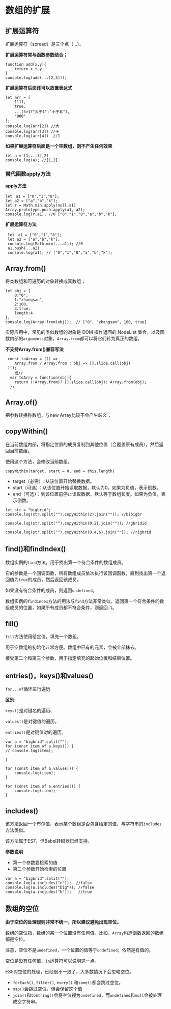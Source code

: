 # 数组的扩展

## 扩展运算符

扩展运算符（spread）是三个点（...）。

**扩展运算符常与函数参数结合；**

```
function add(x,y){
	return x + y 
}
console.log(add(...[2,3]));
```

**扩展运算符后面还可以放置表达式**

```
let arr = [
    1111,
    true,
    ...(5>1?"大于1":"小于五"),
    "000"
];
console.log(arr[2]) //大
console.log(arr[3]) //于
console.log(arr[4])  //1
```

**如果扩展运算符后面是一个空数组，则不产生任何效果**

```
let a = [1,...[],2]
console.log(a); //[1,2]
```



### 替代函数apply方法

**apply方法**

```
let　a1 = ["0","1","8"];
let a2 = ["a","b","k"];
let r = Math.min.apply(null,a1)
Array.prototype.push.apply(a1, a2);
console.log(r,a1); //0 ["0","1","8","a","b","k"];
```

**扩展运算符方法**

```
 let　a1 = ["0","1","8"];
 let a2 = ["a","b","k"];
 console.log(Math.min(...a1)); //0
 a1.push(...a2) 
 console.log(a1); // ["0","1","8","a","b","k"];
```



## Array.from()

将类数组和可遍历的对象转换成真数组；

```
let obj = {
    0:"0",
    1:"zhangsan",
    2:100,
    3:true,
    length:4
}; 
console.log(Array.from(obj));  // ["0", "zhangsan", 100, true]
```

实际应用中，常见的类似数组的对象是 DOM 操作返回的 NodeList 集合，以及函数内部的`arguments`对象。`Array.from`都可以将它们转为真正的数组。

**不支持Array.from()兼容写法**

```
 const toArray = (() =>
 	Array.from ? Array.from : obj => [].slice.call(obj)
 )();
 	或//
  var toArry = function(obj){
  	return (!Array.from)? [].slice.call(obj): Array.from(obj);
  };
```



## Array.of()

把参数转换称数组，与new Array比较不会产生歧义；



## copyWithin()

在当前数组内部，将指定位置的成员复制到其他位置（会覆盖原有成员），然后返回当前数组。

使用这个方法，会修改当前数组。

```
copyWithin(target, start = 0, end = this.length)
```

- target（必需）：从该位置开始替换数据。
- start（可选）：从该位置开始读取数据，默认为0。如果为负值，表示倒数。
- end（可选）：到该位置前停止读取数据，默认等于数组长度。如果为负值，表示倒数。

```
let str = "bigbrid";
console.log(str.split("").copyWithin(2).join("")); //bibigbr

console.log(str.split("").copyWithin(0,2).join("")); //gbridid

console.log(str.split("").copyWithin(0,4,6).join("")); //rigbrid
```



## find()和findIndex()

数组实例的`find`方法，用于找出第一个符合条件的数组成员。

它的参数是一个回调函数，所有数组成员依次执行该回调函数，直到找出第一个返回值为`true`的成员，然后返回该成员。

如果没有符合条件的成员，则返回`undefined`。

数组实例的`findIndex`方法的用法与`find`方法非常类似，返回第一个符合条件的数组成员的位置，如果所有成员都不符合条件，则返回`-1`。



## fill()

`fill`方法使用给定值，填充一个数组。

用于空数组的初始化非常方便。数组中已有的元素，会被全部抹去。

接受第二个和第三个参数，用于指定填充的起始位置和结束位置。



## entries()，keys()和values()

`for...of`循环进行遍历

**区别:**

`keys()`是对键名的遍历、

`values()`是对键值的遍历，

`entries()`是对键值对的遍历。

```
var a = "bigbrid".split("");
for (const item of a.keys()) {
// console.log(item);

}

for (const item of a.values()) {
	console.log(item);
}

for (const item of a.entries()) {
	console.log(item);
}
```



## includes()

该方法返回一个布尔值，表示某个数组是否包含给定的值，与字符串的`includes`方法类似。

该方法属于ES7，但Babel转码器已经支持。

**参数说明**

- 第一个参数要检索的值
- 第二个参数开始检索的位置

```
var a = "bigbrid".split("");
console.log(a.includes("e"));  //false
console.log(a.includes("big")); //false
console.log(a.includes("b"));   //true
```

## 数组的空位

**由于空位的处理规则非常不统一，所以建议避免出现空位。**

数组的空位指，数组的某一个位置没有任何值。比如，`Array`构造函数返回的数组都是空位。

注意，空位不是`undefined`，一个位置的值等于`undefined`，依然是有值的。

空位是没有任何值，`in`运算符可以说明这一点。

ES5对空位的处理，已经很不一致了，大多数情况下会忽略空位。

- `forEach()`, `filter()`, `every()` 和`some()`都会跳过空位。
- `map()`会跳过空位，但会保留这个值
- `join()`和`toString()`会将空位视为`undefined`，而`undefined`和`null`会被处理成空字符串。

